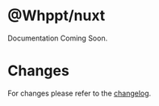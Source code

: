 # @Whppt/nuxt

Documentation Coming Soon.

# Changes
For changes please refer to the [changelog](./CHANGELOG.md).
 
